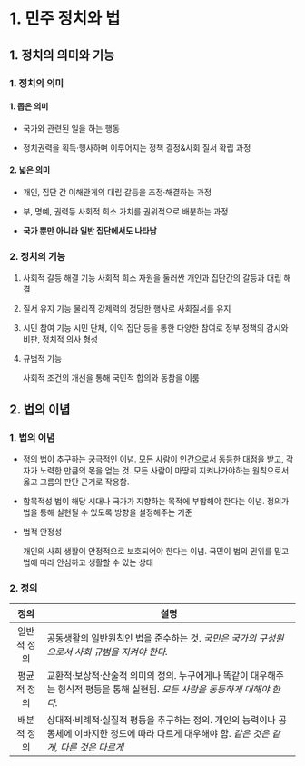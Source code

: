 # 1. 민주 정치와 법

## 1. 정치의 의미와 기능

### 1. 정치의 의미

#### 1. 좁은 의미

- 국가와 관련된 일을 하는 행동

- 정치권력을 획득·행사하며 이루어지는 정책 결정&사회 질서 확립 과정

#### 2. 넓은 의미

* 개인, 집단 간 이해관게의 대립·갈등을 조정·해결하는 과정

* 부, 명예, 권력등 사회적 희소 가치를 권위적으로 배분하는 과정

* **국가 뿐만 아니라 일반 집단에서도 나타남**

### 2. 정치의 기능

1. 사회적 갈등 해결 기능
   사회적 희소 자원을 둘러싼 개인과 집단간의 갈등과 대립 해결

2. 질서 유지 기능
   물리적 강제력의 정당한 행사로 사회질서를 유지

3. 시민 참여 기능
   시민 단체, 이익 집단 등을 통한 다양한 참여로 정부 정책의 감시와 비판, 정치적 의사 형성

4. 규범적 기능
   
   사회적 조건의 개선을 통해 국민적 합의와 동참을 이룸

## 2. 법의 이념

### 1. 법의 이념

- 정의
  법이 추구하는 궁극적인 이념. 모든 사람이 인간으로서 동등한 대점을 받고, 각자가 노력한 만큼의 몫을 얻는 것. 모든 사람이 마땅히 지켜나가야하는 원칙으로서 옳고 그름의 판단 근거로 작용함.

- 합목적성
  법이 해당 시대나 국가가 지향하는 목적에 부합해야 한다는 이념. 정의가 법을 통해 실현될 수 있도록 방향을 설정해주는 기준

- 법적 안정성
  
  개인의 사회 생활이 안정적으로 보호되어야 한다는 이념. 국민이 법의 권위를 믿고 법에 따라 안심하고 생활할 수 있는 상태

### 2. 정의

| 정의     | 설명                                                                                   |
|:------:| ------------------------------------------------------------------------------------ |
| 일반적 정의 | 공동생활의 일반원칙인 법을 준수하는 것. *국민은 국가의 구성원으로서 사회 규범을 지켜야 한다.*                               |
| 평균적 정의 | 교환적·보상적·산술적 의미의 정의. 누구에게나 똑같이 대우해주는 형식적 평등을 통해 실현됨. *모든 사람을 동등하게 대해야 한다.*            |
| 배분적 정의 | 상대적·비례적·실질적 평등을 추구하는 정의. 개인의 능력이나 공동체에 이바지한 정도에 따라 다르게 대우해야 함. *같은 것은 같게, 다른 것은 다르게* |
